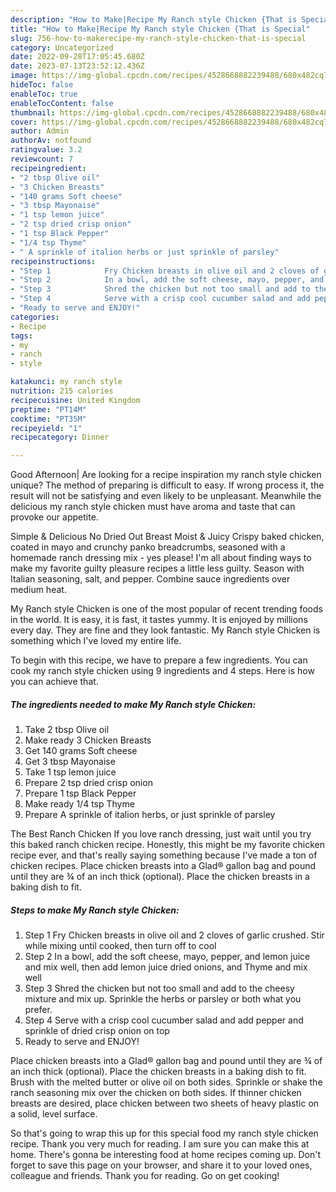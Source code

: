 ```yaml
---
description: "How to Make|Recipe My Ranch style Chicken {That is Special"
title: "How to Make|Recipe My Ranch style Chicken {That is Special"
slug: 756-how-to-makerecipe-my-ranch-style-chicken-that-is-special
category: Uncategorized
date: 2022-09-28T17:05:45.680Z
date: 2023-07-13T23:52:12.436Z
image: https://img-global.cpcdn.com/recipes/4528668882239488/680x482cq70/my-ranch-style-chicken-recipe-main-photo.jpg
hideToc: false
enableToc: true
enableTocContent: false
thumbnail: https://img-global.cpcdn.com/recipes/4528668882239488/680x482cq70/my-ranch-style-chicken-recipe-main-photo.jpg
cover: https://img-global.cpcdn.com/recipes/4528668882239488/680x482cq70/my-ranch-style-chicken-recipe-main-photo.jpg
author: Admin
authorAv: notfound
ratingvalue: 3.2
reviewcount: 7
recipeingredient:
- "2 tbsp Olive oil"
- "3 Chicken Breasts"
- "140 grams Soft cheese"
- "3 tbsp Mayonaise"
- "1 tsp lemon juice"
- "2 tsp dried crisp onion"
- "1 tsp Black Pepper"
- "1/4 tsp Thyme"
- " A sprinkle of italion herbs or just sprinkle of parsley"
recipeinstructions:
- "Step 1            Fry Chicken breasts in olive oil and 2 cloves of garlic crushed. Stir while mixing until cooked, then turn off to cool"
- "Step 2            In a bowl, add the soft cheese, mayo, pepper, and lemon juice and mix well, then add lemon juice dried onions, and Thyme and mix well"
- "Step 3            Shred the chicken but not too small and add to the cheesy mixture and mix up. Sprinkle the herbs or parsley or both what you prefer."
- "Step 4            Serve with a crisp cool cucumber salad and add pepper and sprinkle of dried crisp onion on top"
- "Ready to serve and ENJOY!"
categories:
- Recipe
tags:
- my
- ranch
- style

katakunci: my ranch style 
nutrition: 215 calories
recipecuisine: United Kingdom
preptime: "PT14M"
cooktime: "PT35M"
recipeyield: "1"
recipecategory: Dinner

---
```



Good Afternoon| Are looking for a recipe inspiration my ranch style chicken unique? The method of preparing is difficult to easy. If wrong process it, the result will not be satisfying and even likely to be unpleasant. Meanwhile the delicious my ranch style chicken must have aroma and taste that can provoke our appetite.





Simple &amp; Delicious No Dried Out Breast Moist &amp; Juicy Crispy baked chicken, coated in mayo and crunchy panko breadcrumbs, seasoned with a homemade ranch dressing mix - yes please! I&#39;m all about finding ways to make my favorite guilty pleasure recipes a little less guilty. Season with Italian seasoning, salt, and pepper. Combine sauce ingredients over medium heat.

My Ranch style Chicken is one of the most popular of recent trending foods in the world. It is easy, it is fast, it tastes yummy. It is enjoyed by millions every day. They are fine and they look fantastic. My Ranch style Chicken is something which I've loved my entire life.


To begin with this recipe, we have to prepare a few ingredients. You can cook my ranch style chicken using 9 ingredients and 4 steps. Here is how you can achieve that.

<!--inarticleads1-->

##### The ingredients needed to make My Ranch style Chicken:

1. Take 2 tbsp Olive oil
1. Make ready 3 Chicken Breasts
1. Get 140 grams Soft cheese
1. Get 3 tbsp Mayonaise
1. Take 1 tsp lemon juice
1. Prepare 2 tsp dried crisp onion
1. Prepare 1 tsp Black Pepper
1. Make ready 1/4 tsp Thyme
1. Prepare  A sprinkle of italion herbs, or just sprinkle of parsley


The Best Ranch Chicken If you love ranch dressing, just wait until you try this baked ranch chicken recipe. Honestly, this might be my favorite chicken recipe ever, and that&#39;s really saying something because I&#39;ve made a ton of chicken recipes. Place chicken breasts into a Glad® gallon bag and pound until they are ¾ of an inch thick (optional). Place the chicken breasts in a baking dish to fit. 

<!--inarticleads2-->

##### Steps to make My Ranch style Chicken:

1. Step 1            Fry Chicken breasts in olive oil and 2 cloves of garlic crushed. Stir while mixing until cooked, then turn off to cool
1. Step 2            In a bowl, add the soft cheese, mayo, pepper, and lemon juice and mix well, then add lemon juice dried onions, and Thyme and mix well
1. Step 3            Shred the chicken but not too small and add to the cheesy mixture and mix up. Sprinkle the herbs or parsley or both what you prefer.
1. Step 4            Serve with a crisp cool cucumber salad and add pepper and sprinkle of dried crisp onion on top
1. Ready to serve and ENJOY!

Place chicken breasts into a Glad® gallon bag and pound until they are ¾ of an inch thick (optional). Place the chicken breasts in a baking dish to fit. Brush with the melted butter or olive oil on both sides. Sprinkle or shake the ranch seasoning mix over the chicken on both sides. If thinner chicken breasts are desired, place chicken between two sheets of heavy plastic on a solid, level surface. 

So that's going to wrap this up for this special food my ranch style chicken recipe. Thank you very much for reading. I am sure you can make this at home. There's gonna be interesting food at home recipes coming up. Don't forget to save this page on your browser, and share it to your loved ones, colleague and friends. Thank you for reading. Go on get cooking!
